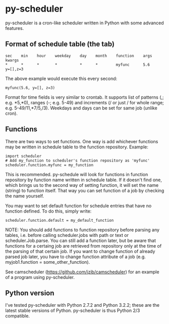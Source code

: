 py-scheduler
============

py-scheduler is a cron-like scheduler written in Python with some advanced
features.


Format of schedule table (the tab)
----------------------------------

	sec    min    hour    weekday    day    month    function    args    kwargs
	*      *      *       *          *      *        myfunc      5.6     y=[],z=3

The above example would execute this every second:

	myfunc(5.6, y=[], z=3)

Format for time fields is very similar to crontab. It supports list of patterns
(<pattern1>,<pattern2>; e.g. *5,*0), ranges (<start>-<end>; e.g. 5-49) and
increments (<pattern>/<increment> or just /<increment> for whole range; e.g.
5-49/11,*7/5,/3). Weekdays and days can be set for same job (unlike cron).

Functions
---------

There are two ways to set functions. One way is add whichever functions may
be written in schedule table to the function repository. Example:

	import scheduler
	# Add my_function to scheduler's function repository as 'myfunc'
	scheduler.function.myfunc = my_function

This is recommended. py-schedule will look for functions in function repository
by function name written in schedule table. If it doesn't find one, which brings
us to the second way of setting function, it will set the name (string) to
function itself. That way you can set function of a job by checking the name
yourself.

You may want to set default function for schedule entries that have no function
defined. To do this, simply write:

	scheduler.function.default = my_default_function

NOTE: You should add functions to function repository before parsing any tables,
i.e. before calling scheduler.jobs with path or text or scheduler.Job.parse. You
can still add a function later, but be aware that functions for a certaing job
are retrieved from repository only at the time of the parsing of that certain
job. If you want to change function of already parsed job later, you have to
change function attribute of a job (e.g. myjob1.function = some_other_function).


See camscheduler (https://github.com/jzib/camscheduler) for an example of a
program using py-scheduler.

Python version
--------------

I've tested py-scheduler with Python 2.7.2 and Python 3.2.2; these are the
latest stable versions of Python. py-scheduler is thus Python 2/3 compatible.
